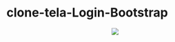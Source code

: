 # clone-tela-Login-Bootstrap
<p align="center"> <img src="https://imgur.com/dcFsk34.png" min-width="100px" max-width="140px"> </p>
